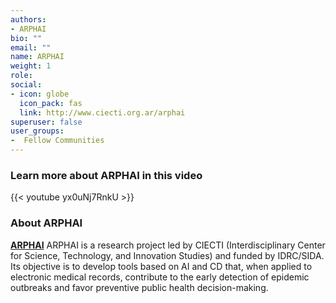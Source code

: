 ```yaml
---
authors:
- ARPHAI
bio: ""
email: ""
name: ARPHAI
weight: 1
role: 
social:
- icon: globe
  icon_pack: fas
  link: http://www.ciecti.org.ar/arphai
superuser: false
user_groups:
-  Fellow Communities
---
```


### Learn more about ARPHAI in this video

{{< youtube yx0uNj7RnkU >}} 

### About ARPHAI

**[ARPHAI](http://www.ciecti.org.ar/arphai)** ARPHAI is a research project led by CIECTI (Interdisciplinary Center for Science, Technology, and Innovation Studies) and funded by IDRC/SIDA. Its objective is to develop tools based on AI and CD that, when applied to electronic medical records, contribute to the early detection of epidemic outbreaks and favor preventive public health decision-making. 